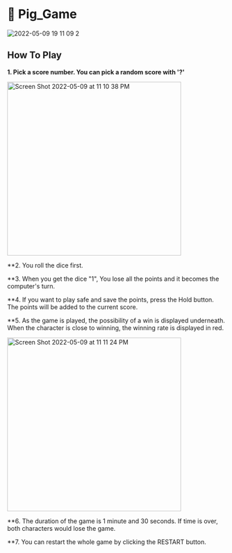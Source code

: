 # 🐷 Pig_Game

![2022-05-09 19 11 09 2](https://user-images.githubusercontent.com/104736314/167528871-af0884fd-1a4a-4b8b-9a9c-5c1dc4742e34.gif)


## How To Play

**1. Pick a score number. You can pick a random score with '?'**

<img width="400" alt="Screen Shot 2022-05-09 at 11 10 38 PM" src="https://user-images.githubusercontent.com/104736314/167560831-275b89e2-28b5-4a82-92e0-505ae8dcde59.png">

**2. You roll the dice first. 

**3. When you get the dice "1", You lose all the points and it becomes the computer's turn. 

**4. If you want to play safe and save the points, press the Hold button. The points will be added to the current score. 

**5. As the game is played, the possibility of a win is displayed underneath. When the character is close to winning, the winning rate is displayed in red. 


<img width="400" alt="Screen Shot 2022-05-09 at 11 11 24 PM" src="https://user-images.githubusercontent.com/104736314/167564267-f86c5109-0ee7-46b9-b677-241a369b0c42.png">


**6. The duration of the game is 1 minute and 30 seconds. If time is over, both characters would lose the game. 

**7. You can restart the whole game by clicking the RESTART button. 
